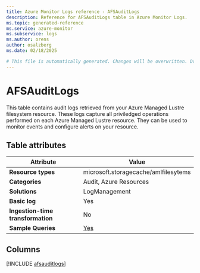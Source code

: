 ```yaml
---
title: Azure Monitor Logs reference - AFSAuditLogs
description: Reference for AFSAuditLogs table in Azure Monitor Logs.
ms.topic: generated-reference
ms.service: azure-monitor
ms.subservice: logs
ms.author: orens
author: osalzberg
ms.date: 02/18/2025

# This file is automatically generated. Changes will be overwritten. Do not change this file directly.
---
```


# AFSAuditLogs

This table contains audit logs retrieved from your Azure Managed Lustre filesystem resource. These logs capture all priviledged operations performed on each Azure Managed Lustre resource. They can be used to monitor events and configure alerts on your resource.


## Table attributes

|Attribute|Value|
|---|---|
|**Resource types**|microsoft.storagecache/amlfilesytems|
|**Categories**|Audit, Azure Resources|
|**Solutions**| LogManagement|
|**Basic log**|Yes|
|**Ingestion-time transformation**|No|
|**Sample Queries**|[Yes](/azure/azure-monitor/reference/queries/afsauditlogs)|



## Columns
  
[!INCLUDE [afsauditlogs](~/reusable-content/ce-skilling/azure/includes/azure-monitor/reference/tables/afsauditlogs-include.md)]

